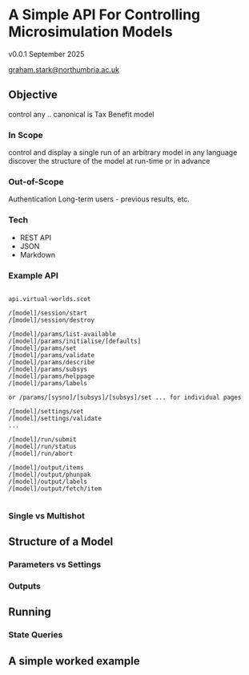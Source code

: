 # A Simple API For Controlling Microsimulation Models

v0.0.1 September 2025

graham.stark@northumbria.ac.uk

## Objective

control any .. canonical is Tax Benefit model

### In Scope

control and display a single run of an arbitrary model
in any language
discover the structure of the model at run-time or in advance

### Out-of-Scope

Authentication
Long-term users - previous results, etc.

### Tech

* REST API
* JSON
* Markdown

### Example API

```

api.virtual-worlds.scot

/[model]/session/start
/[model]/session/destroy

/[model]/params/list-available
/[model]/params/initialise/[defaults]
/[model]/params/set
/[model]/params/validate
/[model]/params/describe
/[model]/params/subsys
/[model]/params/helppage
/[model]/params/labels

or /params/[sysno]/[subsys]/[subsys]/set ... for individual pages

/[model]/settings/set
/[model]/settings/validate
...

/[model]/run/submit
/[model]/run/status
/[model]/run/abort

/[model]/output/items
/[model]/output/phunpak
/[model]/output/labels
/[model]/output/fetch/item


```

### Single vs Multishot 

## Structure of a Model

### Parameters vs Settings

### Outputs 

## Running 

### State Queries

## A simple worked example